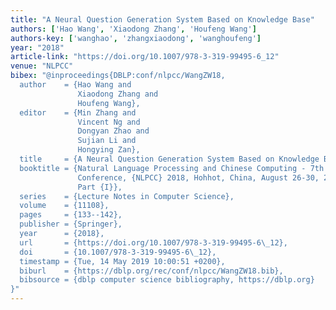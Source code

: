 ```yaml
---
title: "A Neural Question Generation System Based on Knowledge Base"
authors: ['Hao Wang', 'Xiaodong Zhang', 'Houfeng Wang']
authors-key: ['wanghao', 'zhangxiaodong', 'wanghoufeng']
year: "2018"
article-link: "https://doi.org/10.1007/978-3-319-99495-6_12"
venue: "NLPCC"
bibex: "@inproceedings{DBLP:conf/nlpcc/WangZW18,
  author    = {Hao Wang and
               Xiaodong Zhang and
               Houfeng Wang},
  editor    = {Min Zhang and
               Vincent Ng and
               Dongyan Zhao and
               Sujian Li and
               Hongying Zan},
  title     = {A Neural Question Generation System Based on Knowledge Base},
  booktitle = {Natural Language Processing and Chinese Computing - 7th {CCF} International
               Conference, {NLPCC} 2018, Hohhot, China, August 26-30, 2018, Proceedings,
               Part {I}},
  series    = {Lecture Notes in Computer Science},
  volume    = {11108},
  pages     = {133--142},
  publisher = {Springer},
  year      = {2018},
  url       = {https://doi.org/10.1007/978-3-319-99495-6\_12},
  doi       = {10.1007/978-3-319-99495-6\_12},
  timestamp = {Tue, 14 May 2019 10:00:51 +0200},
  biburl    = {https://dblp.org/rec/conf/nlpcc/WangZW18.bib},
  bibsource = {dblp computer science bibliography, https://dblp.org}
}"
---
```

